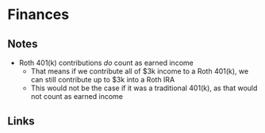 # Finances

## Notes

- Roth 401(k) contributions _do_ count as earned income
  - That means if we contribute all of $3k income to a Roth 401(k), we can still contribute up to $3k into a Roth IRA
  - This would not be the case if it was a traditional 401(k), as that would not count as earned income

## Links
